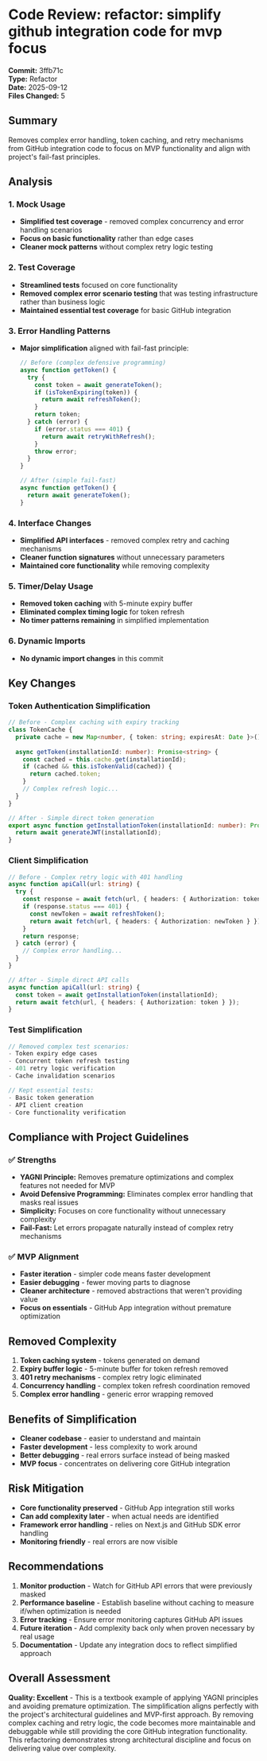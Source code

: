 # Code Review: refactor: simplify github integration code for mvp focus

**Commit:** 3ffb71c  
**Type:** Refactor  
**Date:** 2025-09-12  
**Files Changed:** 5  

## Summary
Removes complex error handling, token caching, and retry mechanisms from GitHub integration code to focus on MVP functionality and align with project's fail-fast principles.

## Analysis

### 1. Mock Usage
- **Simplified test coverage** - removed complex concurrency and error handling scenarios
- **Focus on basic functionality** rather than edge cases
- **Cleaner mock patterns** without complex retry logic testing

### 2. Test Coverage
- **Streamlined tests** focused on core functionality
- **Removed complex error scenario testing** that was testing infrastructure rather than business logic
- **Maintained essential test coverage** for basic GitHub integration

### 3. Error Handling Patterns
- **Major simplification** aligned with fail-fast principle:
  ```typescript
  // Before (complex defensive programming)
  async function getToken() {
    try {
      const token = await generateToken();
      if (isTokenExpiring(token)) {
        return await refreshToken();
      }
      return token;
    } catch (error) {
      if (error.status === 401) {
        return await retryWithRefresh();
      }
      throw error;
    }
  }
  
  // After (simple fail-fast)
  async function getToken() {
    return await generateToken();
  }
  ```

### 4. Interface Changes
- **Simplified API interfaces** - removed complex retry and caching mechanisms
- **Cleaner function signatures** without unnecessary parameters
- **Maintained core functionality** while removing complexity

### 5. Timer/Delay Usage
- **Removed token caching** with 5-minute expiry buffer
- **Eliminated complex timing logic** for token refresh
- **No timer patterns remaining** in simplified implementation

### 6. Dynamic Imports
- **No dynamic import changes** in this commit

## Key Changes

### Token Authentication Simplification
```typescript
// Before - Complex caching with expiry tracking
class TokenCache {
  private cache = new Map<number, { token: string; expiresAt: Date }>();
  
  async getToken(installationId: number): Promise<string> {
    const cached = this.cache.get(installationId);
    if (cached && this.isTokenValid(cached)) {
      return cached.token;
    }
    // Complex refresh logic...
  }
}

// After - Simple direct token generation
export async function getInstallationToken(installationId: number): Promise<string> {
  return await generateJWT(installationId);
}
```

### Client Simplification
```typescript
// Before - Complex retry logic with 401 handling
async function apiCall(url: string) {
  try {
    const response = await fetch(url, { headers: { Authorization: token } });
    if (response.status === 401) {
      const newToken = await refreshToken();
      return await fetch(url, { headers: { Authorization: newToken } });
    }
    return response;
  } catch (error) {
    // Complex error handling...
  }
}

// After - Simple direct API calls
async function apiCall(url: string) {
  const token = await getInstallationToken(installationId);
  return await fetch(url, { headers: { Authorization: token } });
}
```

### Test Simplification
```typescript
// Removed complex test scenarios:
- Token expiry edge cases
- Concurrent token refresh testing
- 401 retry logic verification
- Cache invalidation scenarios

// Kept essential tests:
- Basic token generation
- API client creation
- Core functionality verification
```

## Compliance with Project Guidelines

### ✅ Strengths
- **YAGNI Principle:** Removes premature optimizations and complex features not needed for MVP
- **Avoid Defensive Programming:** Eliminates complex error handling that masks real issues
- **Simplicity:** Focuses on core functionality without unnecessary complexity
- **Fail-Fast:** Let errors propagate naturally instead of complex retry mechanisms

### ✅ MVP Alignment
- **Faster iteration** - simpler code means faster development
- **Easier debugging** - fewer moving parts to diagnose
- **Cleaner architecture** - removed abstractions that weren't providing value
- **Focus on essentials** - GitHub App integration without premature optimization

## Removed Complexity
1. **Token caching system** - tokens generated on demand
2. **Expiry buffer logic** - 5-minute buffer for token refresh removed
3. **401 retry mechanisms** - complex retry logic eliminated
4. **Concurrency handling** - complex token refresh coordination removed
5. **Complex error handling** - generic error wrapping removed

## Benefits of Simplification
- **Cleaner codebase** - easier to understand and maintain
- **Faster development** - less complexity to work around
- **Better debugging** - real errors surface instead of being masked
- **MVP focus** - concentrates on delivering core GitHub integration

## Risk Mitigation
- **Core functionality preserved** - GitHub App integration still works
- **Can add complexity later** - when actual needs are identified
- **Framework error handling** - relies on Next.js and GitHub SDK error handling
- **Monitoring friendly** - real errors are now visible

## Recommendations
1. **Monitor production** - Watch for GitHub API errors that were previously masked
2. **Performance baseline** - Establish baseline without caching to measure if/when optimization is needed
3. **Error tracking** - Ensure error monitoring captures GitHub API issues
4. **Future iteration** - Add complexity back only when proven necessary by real usage
5. **Documentation** - Update any integration docs to reflect simplified approach

## Overall Assessment
**Quality: Excellent** - This is a textbook example of applying YAGNI principles and avoiding premature optimization. The simplification aligns perfectly with the project's architectural guidelines and MVP-first approach. By removing complex caching and retry logic, the code becomes more maintainable and debuggable while still providing the core GitHub integration functionality. This refactoring demonstrates strong architectural discipline and focus on delivering value over complexity.